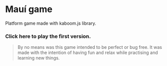 # Mauí game
Platform game made with kaboom.js library.

### Click here to play the first version. 

>By no means was this game intended to be perfect or bug free.
>It was made with the intention of having fun and relax while practising 
>and learning new things. 
